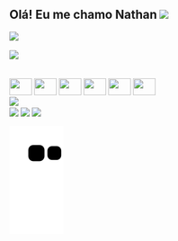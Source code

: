 ## Olá! Eu me chamo Nathan <img height="60px" src="https://uploaddeimagens.com.br/images/004/411/832/full/favpng_ichigo-kurosaki-pixel-art-bleach.png?1680133416" />

<div diplay="flex">
  <img src="https://github-readme-stats.vercel.app/api?username=creminin&show_icons=true&theme=tokyonight&bg_color=1E1F2E&title_color=E0E3DC&text_color=E0E3DC&icon_color=7B7D79&border_radius=6&ring_color=1E1F8D" 
  height="180em"
  />
  
  <img src="https://github-readme-stats.vercel.app/api/top-langs/?username=creminin&layout=compact&bg_color=1E1F2E&text_color=E0E3DC&title_color=E0E3DC&disable_animations=false" 
  height="180em"
  />
</div>

<br/>

<div style="display: inline-block;">
  <img height="30px" width="40px" src="https://cdn.jsdelivr.net/gh/devicons/devicon/icons/css3/css3-original.svg" />
  <img height="30px" width="40px" src="https://cdn.jsdelivr.net/gh/devicons/devicon/icons/git/git-original.svg" />
  <img height="30px" width="40px" src="https://cdn.jsdelivr.net/gh/devicons/devicon/icons/html5/html5-original.svg" />
  <img height="30px" width="40px" src="https://cdn.jsdelivr.net/gh/devicons/devicon/icons/javascript/javascript-plain.svg" />
  <img height="30px" width="40px" src="https://cdn.jsdelivr.net/gh/devicons/devicon/icons/react/react-original.svg" />
  <img height="30px" width="40px" src="https://cdn.jsdelivr.net/gh/devicons/devicon/icons/tailwindcss/tailwindcss-plain.svg" />
</div>

<br/>

<div>
  <img src="https://www.imagemhost.com.br/images/2023/03/30/Frame-1.png" />
</div>

<div>
  <a href="https://www.instagram.com/im.neitan_/" target="_blank"><img src="https://img.shields.io/badge/-Instagram-%23E4405F?style=for-the-badge&logo=instagram&logoColor=white" target="_blank"></a>
  <a href = "mailto:n54318879@gmail.com"><img src="https://img.shields.io/badge/-Gmail-%23333?style=for-the-badge&logo=gmail&logoColor=white" target="_blank"></a>
  <a href="https://www.linkedin.com/in/nathan-lucas-117a43252/" target="_blank"><img src="https://img.shields.io/badge/-LinkedIn-%230077B5?style=for-the-badge&logo=linkedin&logoColor=white" target="_blank"></a> 
  
</div>

![Snake animation](https://github.com/creminin/creminin/blob/output/github-contribution-grid-snake.svg)
